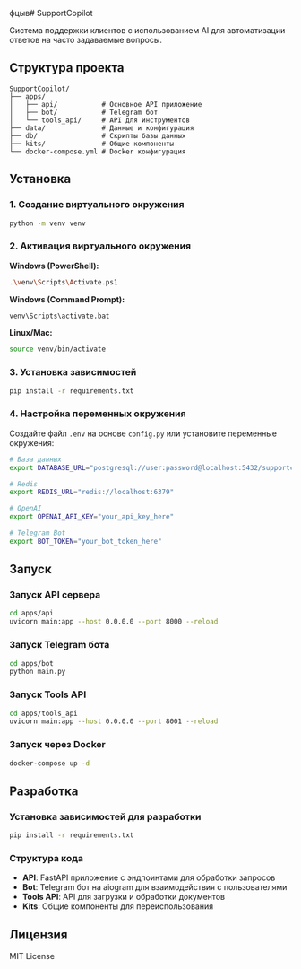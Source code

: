 фцыв# SupportCopilot

Система поддержки клиентов с использованием AI для автоматизации ответов на часто задаваемые вопросы.

## Структура проекта

```
SupportCopilot/
├── apps/
│   ├── api/           # Основное API приложение
│   ├── bot/           # Telegram бот
│   └── tools_api/     # API для инструментов
├── data/              # Данные и конфигурация
├── db/                # Скрипты базы данных
├── kits/              # Общие компоненты
└── docker-compose.yml # Docker конфигурация
```

## Установка

### 1. Создание виртуального окружения

```bash
python -m venv venv
```

### 2. Активация виртуального окружения

**Windows (PowerShell):**
```bash
.\venv\Scripts\Activate.ps1
```

**Windows (Command Prompt):**
```bash
venv\Scripts\activate.bat
```

**Linux/Mac:**
```bash
source venv/bin/activate
```

### 3. Установка зависимостей

```bash
pip install -r requirements.txt
```

### 4. Настройка переменных окружения

Создайте файл `.env` на основе `config.py` или установите переменные окружения:

```bash
# База данных
export DATABASE_URL="postgresql://user:password@localhost:5432/supportcopilot"

# Redis
export REDIS_URL="redis://localhost:6379"

# OpenAI
export OPENAI_API_KEY="your_api_key_here"

# Telegram Bot
export BOT_TOKEN="your_bot_token_here"
```

## Запуск

### Запуск API сервера

```bash
cd apps/api
uvicorn main:app --host 0.0.0.0 --port 8000 --reload
```

### Запуск Telegram бота

```bash
cd apps/bot
python main.py
```

### Запуск Tools API

```bash
cd apps/tools_api
uvicorn main:app --host 0.0.0.0 --port 8001 --reload
```

### Запуск через Docker

```bash
docker-compose up -d
```

## Разработка

### Установка зависимостей для разработки

```bash
pip install -r requirements.txt
```

### Структура кода

- **API**: FastAPI приложение с эндпоинтами для обработки запросов
- **Bot**: Telegram бот на aiogram для взаимодействия с пользователями
- **Tools API**: API для загрузки и обработки документов
- **Kits**: Общие компоненты для переиспользования

## Лицензия

MIT License
